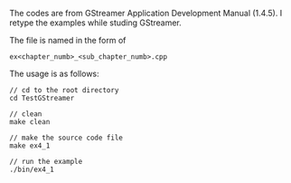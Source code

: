 
The codes are from GStreamer Application Development Manual (1.4.5). I retype the examples while studing GStreamer.


The file is named in the form of

 	ex<chapter_numb>_<sub_chapter_numb>.cpp
 

The usage is as follows:
 
 	// cd to the root directory
 	cd TestGStreamer
 	
 	// clean 
 	make clean
 	
 	// make the source code file
 	make ex4_1
 	
 	// run the example
 	./bin/ex4_1
 
